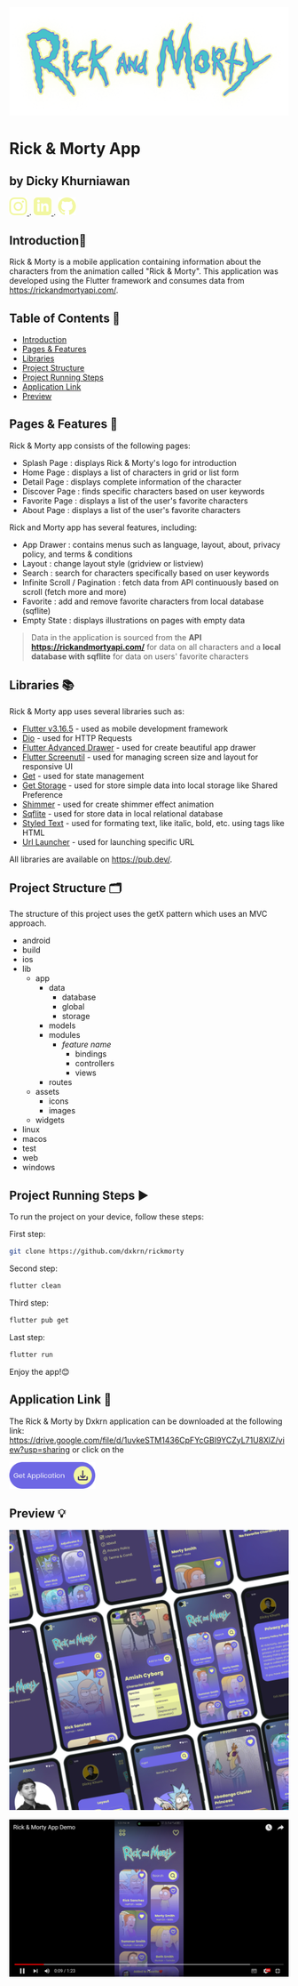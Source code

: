  <img src="lib/assets/images/logo-rick-morty.png" alt="App Preview">

# Rick & Morty App
## by Dicky Khurniawan

<a href="https://www.instagram.com/dxkrn">
  <img src="lib/assets/icons/icon-instagram.png" alt="Alt text" width="32" height="32">
</a>.
<a href="https://www.linkedin.com/in/dicky-khurniawan-a0057a2a5">
  <img src="lib/assets/icons/icon-linkedin.png" alt="Alt text" width="32" height="32">
</a>.
<a href="https://github.com/dxkrn">
  <img src="lib/assets/icons/icon-github.png" alt="Alt text" width="32" height="32">
</a>



## <a name="introduction"></a> Introduction👋

Rick & Morty is a mobile application containing information about the characters from the animation called "Rick & Morty". This application was developed using the Flutter framework and consumes data from https://rickandmortyapi.com/.

## Table of Contents 📃
- [Introduction](#introduction)
- [Pages & Features](#pages-features)
- [Libraries](#libraries)
- [Project Structure](#project-structure)
- [Project Running Steps](#project-running-steps)
- [Application Link](#application-link)
- [Preview](#preview)

## <a name="pages-features"></a>Pages & Features 📱

Rick & Morty app consists of the following pages:
- Splash Page : displays Rick & Morty's logo for introduction
- Home Page : displays a list of characters in grid or list form
- Detail Page : displays complete information of the character
- Discover Page : finds specific characters based on user keywords
- Favorite Page : displays a list of the user's favorite characters
- About Page : displays a list of the user's favorite characters


Rick and Morty app has several features, including:
- App Drawer : contains menus such as language, layout, about, privacy policy, and terms & conditions
- Layout : change layout style (gridview or listview)
- Search : search for characters specifically based on user keywords
- Infinite Scroll / Pagination : fetch data from API continuously based on scroll (fetch more and more)
- Favorite : add and remove favorite characters from local database (sqflite)
- Empty State : displays illustrations on pages with empty data 

> Data in the application is sourced from the <b>API https://rickandmortyapi.com/</b> for data on all characters and a <b>local database with sqflite</b> for data on users' favorite characters


## <a name="libraries"></a> Libraries 📚

Rick & Morty app uses several libraries such as:

- [Flutter v3.16.5] - used as mobile development framework
- [Dio] - used for HTTP Requests
- [Flutter Advanced Drawer] - used for create beautiful app drawer
- [Flutter Screenutil] - used for managing screen size and layout for responsive UI
- [Get] - used for state management
- [Get Storage] - used for store simple data into local storage like Shared Preference
- [Shimmer] - used for create shimmer effect animation
- [Sqflite] - used for store data in local relational database
- [Styled Text] - used for formating text, like italic, bold, etc. using tags like HTML
- [Url Launcher] - used for launching specific URL

All libraries are available on https://pub.dev/.

## <a name="project-structure"></a> Project Structure 🗂️

The structure of this project uses the getX pattern which uses an MVC approach.

- android
- build
- ios
- lib
    - app
        - data
            - database
            - global
            - storage
        - models
        - modules
            - <i>feature name</i>
                - bindings
                - controllers
                - views
        - routes
    - assets
        - icons
        - images
    - widgets
- linux
- macos
- test
- web
- windows



## <a name="project-running-steps"></a> Project Running Steps ▶️

To run the project on your device, follow these steps:

First step:

```sh
git clone https://github.com/dxkrn/rickmorty
```
Second step:

```sh
flutter clean
```
Third step:

```sh
flutter pub get
```
Last step:

```sh
flutter run
```

Enjoy the app!😊

## <a name="application-link"></a> Application Link 🔗
The Rick & Morty by Dxkrn application can be downloaded at the following link:
https://drive.google.com/file/d/1uvkeSTM1436CpFYcGBI9YCZyL71U8XlZ/view?usp=sharing or click on the 

<a href="https://drive.google.com/file/d/1uvkeSTM1436CpFYcGBI9YCZyL71U8XlZ/view?usp=sharing ">
  <img src="lib/assets/icons/icon-get-app.png" alt="Click Here" height="48">
</a>

## <a name="application-link"></a> Preview 💡

 <img src="lib/assets/images/app-preview.png" alt="App Preview">

 [![Watch the video](lib/assets/images/video-cover.png)]( https://youtu.be/PplwXPTjAMo)

[Flutter v3.16.5]: <https://flutter.dev/>
[Dio]: <https://pub.dev/packages/dio>
[Flutter Advanced Drawer]: <https://pub.dev/packages/flutter_advanced_drawer>
[Flutter Screenutil]: <https://pub.dev/packages/flutter_screenutil>
[Get]: <https://pub.dev/packages/get>
[Get Storage]: <https://pub.dev/packages/get_storage>
[Shimmer]: <https://pub.dev/packages/shimmer>
[Sqflite]: <https://pub.dev/packages/sqflite>
[Styled Text]: <https://pub.dev/packages/styled_text>
[Url Launcher]: <https://pub.dev/packages/url_launcher>
